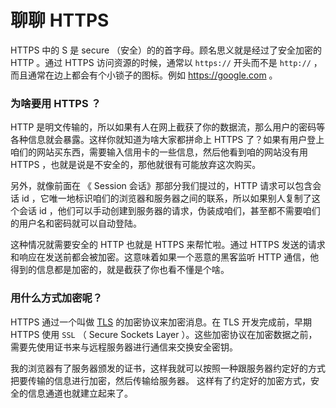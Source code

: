 # 聊聊 HTTPS

HTTPS 中的 S 是 secure （安全）的的首字母。顾名思义就是经过了安全加密的 HTTP 。通过 HTTPS 访问资源的时候，通常以 ```https://``` 开头而不是 ```http://``` ，而且通常在边上都会有个小锁子的图标。例如 https://google.com 。


### 为啥要用 HTTPS ？

HTTP 是明文传输的，所以如果有人在网上截获了你的数据流，那么用户的密码等各种信息就会暴露。这样你就知道为啥大家都拼命上 HTTPS 了？如果有用户登上咱们的网站买东西，需要输入信用卡的一些信息，然后他看到咱的网站没有用
HTTPS ，也就是说是不安全的，那他就很有可能放弃这次购买。

另外，就像前面在 《 Session 会话》那部分我们提过的，HTTP 请求可以包含会话 id ，它唯一地标识咱们的浏览器和服务器之间的联系，所以如果别人复制了这个会话 id ，他们可以手动创建到服务器的请求，伪装成咱们，甚至都不需要咱们的用户名和密码就可以自动登陆。

这种情况就需要安全的 HTTP 也就是 HTTPS 来帮忙啦。通过 HTTPS 发送的请求和响应在发送前都会被加密。这意味着如果一个恶意的黑客监听 HTTP 通信，他得到的信息都是加密的，就是截获了你也看不懂是个啥。


### 用什么方式加密呢？

HTTPS 通过一个叫做 [TLS](http://en.wikipedia.org/wiki/Transport_Layer_Security) 的加密协议来加密消息。在 TLS 开发完成前，早期 HTTPS 使用 ```SSL``` （ Secure Sockets Layer ）。这些加密协议在加密数据之前，需要先使用证书来与远程服务器进行通信来交换安全密钥。

我的浏览器有了服务器颁发的证书，这样我就可以按照一种跟服务器约定好的方式把要传输的信息进行加密，然后传输给服务器。
这样有了约定好的加密方式，安全的信息通道也就建立起来了。
